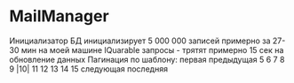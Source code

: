 # MailManager
Инициализатор БД инициализирует 5 000 000 записей примерно за 27-30 мин на моей машине
IQuarable запросы - трятят примерно 15 сек на обновление данных
Пагинация по шаблону: первая предыдущая 5 6 7 8 9 |10| 11 12 13 14 15 следующая последняя  